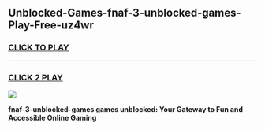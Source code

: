 
## Unblocked-Games-fnaf-3-unblocked-games-Play-Free-uz4wr
<h3>
<a href="https://premium76.site?title=fnaf-3-unblocked-games&ref=09A">CLICK TO PLAY</a></h3>
<hr>

<h3>
<a href="https://premium76.site?title=fnaf-3-unblocked-games&ref=09A">CLICK 2 PLAY</a>
  
</h3>

<a href="https://premium76.site?title=fnaf-3-unblocked-games&ref=09A"><img src="https://clearcache.store/games.png"></a>


**fnaf-3-unblocked-games games unblocked: Your Gateway to Fun and Accessible Online Gaming**
